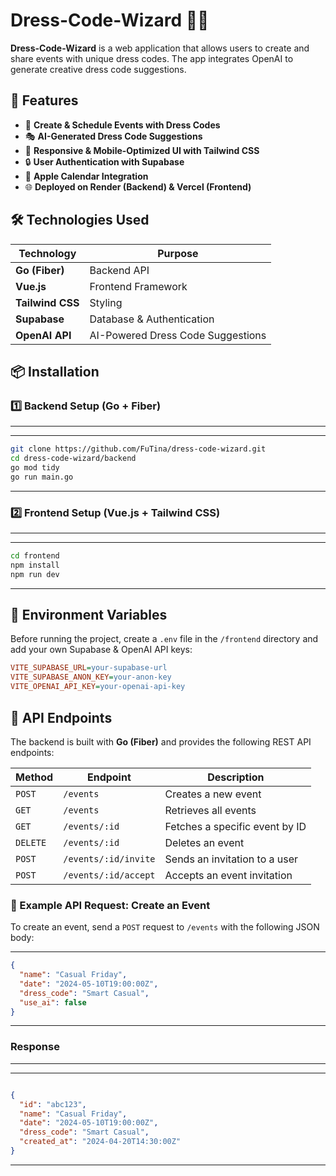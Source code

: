 
# Dress-Code-Wizard 🎩✨

**Dress-Code-Wizard** is a web application that allows users to create and share events with unique dress codes. The app integrates OpenAI to generate creative dress code suggestions.

## 🚀 Features
- 📆 **Create & Schedule Events with Dress Codes**
- 🎭 **AI-Generated Dress Code Suggestions**
- 📲 **Responsive & Mobile-Optimized UI with Tailwind CSS**
- 🔒 **User Authentication with Supabase**
- 📅 **Apple Calendar Integration**
- 🌐 **Deployed on Render (Backend) & Vercel (Frontend)**

## 🛠️ Technologies Used
| Technology  | Purpose |
|-------------|---------|
| **Go (Fiber)** | Backend API |
| **Vue.js** | Frontend Framework |
| **Tailwind CSS** | Styling |
| **Supabase** | Database & Authentication |
| **OpenAI API** | AI-Powered Dress Code Suggestions |

## 📦 Installation

### 1️⃣ **Backend Setup (Go + Fiber)**
---
---
```sh
git clone https://github.com/FuTina/dress-code-wizard.git
cd dress-code-wizard/backend
go mod tidy
go run main.go
```
---
### 2️⃣ **Frontend Setup (Vue.js + Tailwind CSS)**
---
---
```sh
cd frontend
npm install
npm run dev
```
---

## 🔑 Environment Variables

Before running the project, create a `.env` file in the `/frontend` directory and add your own Supabase & OpenAI API keys:

```ini
VITE_SUPABASE_URL=your-supabase-url
VITE_SUPABASE_ANON_KEY=your-anon-key
VITE_OPENAI_API_KEY=your-openai-api-key
```

## 🔌 API Endpoints

The backend is built with **Go (Fiber)** and provides the following REST API endpoints:

| Method | Endpoint        | Description |
|--------|---------------|--------------|
| `POST`  | `/events`       | Creates a new event |
| `GET`   | `/events`       | Retrieves all events |
| `GET`   | `/events/:id`   | Fetches a specific event by ID |
| `DELETE` | `/events/:id`  | Deletes an event |
| `POST`  | `/events/:id/invite` | Sends an invitation to a user |
| `POST`  | `/events/:id/accept` | Accepts an event invitation |

### **📌 Example API Request: Create an Event**
To create an event, send a `POST` request to `/events` with the following JSON body:

---
```json
{
  "name": "Casual Friday",
  "date": "2024-05-10T19:00:00Z",
  "dress_code": "Smart Casual",
  "use_ai": false
}
```
---
### **Response**
---
---
```json

{
  "id": "abc123",
  "name": "Casual Friday",
  "date": "2024-05-10T19:00:00Z",
  "dress_code": "Smart Casual",
  "created_at": "2024-04-20T14:30:00Z"
}
```
---
